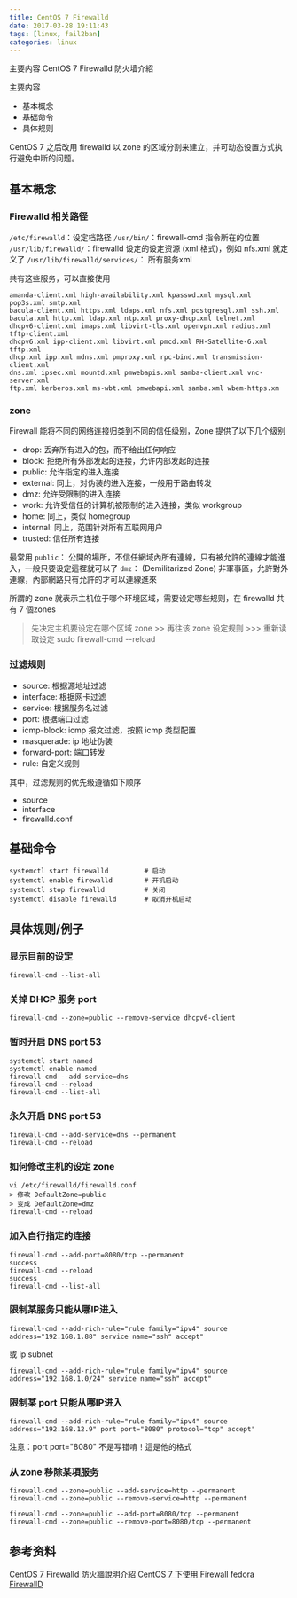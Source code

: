 ```yaml
---
title: CentOS 7 Firewalld
date: 2017-03-28 19:11:43
tags: [linux, fail2ban]
categories: linux
---
```


主要内容
CentOS 7 Firewalld 防火墙介紹

主要内容
* 基本概念
* 基础命令
* 具体规则

CentOS 7 之后改用 firewalld 以 zone 的区域分割来建立，并可动态设置方式执行避免中断的问题。

<!-- more -->

## 基本概念
### Firewalld 相关路径
`/etc/firewalld`：设定档路径
`/usr/bin/`：firewall-cmd 指令所在的位置
`/usr/lib/firewalld/`：firewalld 设定的设定资源 (xml 格式)，例如 nfs.xml 就定义了 <port protocol="tcp" port="2049"/>
`/usr/lib/firewalld/services/`： 所有服务xml

共有这些服务，可以直接使用

    amanda-client.xml high-availability.xml kpasswd.xml mysql.xml pop3s.xml smtp.xml
    bacula-client.xml https.xml ldaps.xml nfs.xml postgresql.xml ssh.xml
    bacula.xml http.xml ldap.xml ntp.xml proxy-dhcp.xml telnet.xml
    dhcpv6-client.xml imaps.xml libvirt-tls.xml openvpn.xml radius.xml tftp-client.xml
    dhcpv6.xml ipp-client.xml libvirt.xml pmcd.xml RH-Satellite-6.xml tftp.xml
    dhcp.xml ipp.xml mdns.xml pmproxy.xml rpc-bind.xml transmission-client.xml
    dns.xml ipsec.xml mountd.xml pmwebapis.xml samba-client.xml vnc-server.xml
    ftp.xml kerberos.xml ms-wbt.xml pmwebapi.xml samba.xml wbem-https.xm


### zone
Firewall 能将不同的网络连接归类到不同的信任级别，Zone 提供了以下几个级别

+ drop: 丢弃所有进入的包，而不给出任何响应
+ block: 拒绝所有外部发起的连接，允许内部发起的连接
+ public: 允许指定的进入连接
+ external: 同上，对伪装的进入连接，一般用于路由转发
+ dmz: 允许受限制的进入连接
+ work: 允许受信任的计算机被限制的进入连接，类似 workgroup
+ home: 同上，类似 homegroup
+ internal: 同上，范围针对所有互联网用户
+ trusted: 信任所有连接


最常用 
`public`： 公開的場所，不信任網域內所有連線，只有被允許的連線才能進入，一般只要设定這裡就可以了
`dmz`： (Demilitarized Zone) 非軍事區，允許對外連線，內部網路只有允許的才可以連線進來




所謂的 zone 就表示主机位于哪个环境区域，需要设定哪些规则，在 firewalld 共有 7 個zones
> 先决定主机要设定在哪个区域 zone >> 再往该 zone 设定规则 >>> 重新读取设定 sudo firewall-cmd --reload


### 过滤规则

+ source: 根据源地址过滤
+ interface: 根据网卡过滤
+ service: 根据服务名过滤
+ port: 根据端口过滤
+ icmp-block: icmp 报文过滤，按照 icmp 类型配置
+ masquerade: ip 地址伪装
+ forward-port: 端口转发
+ rule: 自定义规则

其中，过滤规则的优先级遵循如下顺序

+ source
+ interface
+ firewalld.conf


## 基础命令

```
systemctl start firewalld         # 启动
systemctl enable firewalld        # 开机启动
systemctl stop firewalld          # 关闭
systemctl disable firewalld       # 取消开机启动
```

## 具体规则/例子
### 显示目前的设定
    firewall-cmd --list-all
 
### 关掉 DHCP 服务 port

    firewall-cmd --zone=public --remove-service dhcpv6-client

### 暂时开启 DNS port 53

    systemctl start named
    systemctl enable named
    firewall-cmd --add-service=dns
    firewall-cmd --reload
    firewall-cmd --list-all

### 永久开启 DNS port 53
    firewall-cmd --add-service=dns --permanent
    firewall-cmd --reload

### 如何修改主机的设定 zone
    vi /etc/firewalld/firewalld.conf
    > 修改 DefaultZone=public
    > 变成 DefaultZone=dmz
    firewall-cmd --reload

### 加入自行指定的连接
    firewall-cmd --add-port=8080/tcp --permanent
    success
    firewall-cmd --reload
    success
    firewall-cmd --list-all

### 限制某服务只能从哪IP进入
    firewall-cmd --add-rich-rule="rule family="ipv4" source address="192.168.1.88" service name="ssh" accept"
    
或 ip subnet


    firewall-cmd --add-rich-rule="rule family="ipv4" source address="192.168.1.0/24" service name="ssh" accept"

### 限制某 port 只能从哪IP进入
    firewall-cmd --add-rich-rule="rule family="ipv4" source address="192.168.12.9" port port="8080" protocol="tcp" accept"
注意：port port="8080" 不是写错唷！這是他的格式

### 从 zone 移除某項服务
    firewall-cmd --zone=public --add-service=http --permanent
    firewall-cmd --zone=public --remove-service=http --permanent

    firewall-cmd --zone=public --add-port=8080/tcp --permanent
    firewall-cmd --zone=public --remove-port=8080/tcp --permanent

## 参考资料
[CentOS 7 Firewalld 防火牆說明介紹](http://blog.xuite.net/tolarku/blog/363801991-CentOS+7+Firewalld+%E9%98%B2%E7%81%AB%E7%89%86%E8%AA%AA%E6%98%8E%E4%BB%8B%E7%B4%B9)
[CentOS 7 下使用 Firewall](https://havee.me/linux/2015-01/using-firewalls-on-centos-7.html)
[fedora FirewallD](https://fedoraproject.org/wiki/FirewallD)
